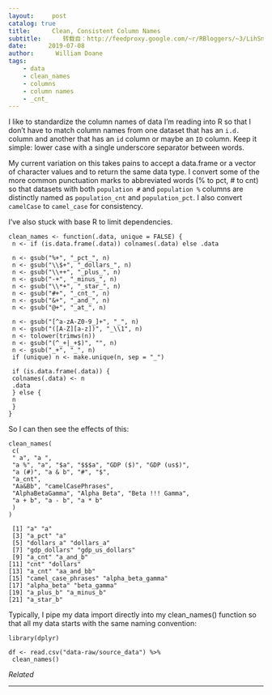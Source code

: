```yaml
---
layout:     post
catalog: true
title:      Clean, Consistent Column Names
subtitle:      转载自：http://feedproxy.google.com/~r/RBloggers/~3/LihSnw5BxNA/
date:      2019-07-08
author:      William Doane
tags:
    - data
    - clean_names
    - columns
    - column names
    - _cnt_
---
```








I like to standardize the column names of data I’m reading into R so that I don’t have to match column names from one dataset that has an `i.d.` column and another that has an `id` column or maybe an `ID` column. Keep it simple: lower case with a single underscore separator between words.



My current variation on this takes pains to accept a data.frame or a vector of character values and to return the same data type. I convert some of the more common punctuation marks to abbreviated words (% to pct, # to cnt) so that datasets with both `population #` and `population %` columns are distinctly named as `population_cnt` and `population_pct`. I also convert `camelCase` to `camel_case` for consistency.

I’ve also stuck with base R to limit dependencies. 

```
clean_names <- function(.data, unique = FALSE) {
 n <- if (is.data.frame(.data)) colnames(.data) else .data

 n <- gsub("%+", "_pct_", n)
 n <- gsub("\\$+", "_dollars_", n)
 n <- gsub("\\++", "_plus_", n)
 n <- gsub("-+", "_minus_", n)
 n <- gsub("\\*+", "_star_", n)
 n <- gsub("#+", "_cnt_", n)
 n <- gsub("&+", "_and_", n)
 n <- gsub("@+", "_at_", n)

 n <- gsub("[^a-zA-Z0-9_]+", "_", n)
 n <- gsub("([A-Z][a-z])", "_\\1", n)
 n <- tolower(trimws(n))
 n <- gsub("(^_+|_+$)", "", n)
 n <- gsub("_+", "_", n)
 if (unique) n <- make.unique(n, sep = "_")
 
 if (is.data.frame(.data)) {
 colnames(.data) <- n
 .data
 } else {
 n
 }
}
```

So I can then see the effects of this:

```
clean_names(
 c(
 " a", "a ",
 "a %", "a", "$a", "$$$a", "GDP ($)", "GDP (us$)",
 "a (#)", "a & b", "#", "$",
 "a_cnt",
 "Aa&Bb", "camelCasePhrases",
 "AlphaBetaGamma", "Alpha Beta", "Beta !!! Gamma",
 "a + b", "a - b", "a * b"
 )
)

```

```
 [1] "a" "a" 
 [3] "a_pct" "a" 
 [5] "dollars_a" "dollars_a" 
 [7] "gdp_dollars" "gdp_us_dollars" 
 [9] "a_cnt" "a_and_b" 
[11] "cnt" "dollars" 
[13] "a_cnt" "aa_and_bb" 
[15] "camel_case_phrases" "alpha_beta_gamma" 
[17] "alpha_beta" "beta_gamma" 
[19] "a_plus_b" "a_minus_b" 
[21] "a_star_b" 
```

Typically, I pipe my data import directly into my clean_names() function so that all my data starts with the same naming convention:

```
library(dplyr)

df <- read.csv("data-raw/source_data") %>%
 clean_names()
```


*Related*







---
